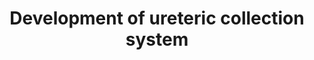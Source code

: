 ---
annotations:
- type: Pathway Ontology
  value: signaling pathway
- type: Disease Ontology
  value: kidney disease
- type: Disease Ontology
  value: CAKUT
authors:
- Fehrhart
communities:
- RareDiseases
description: This pathway describes the gene signalling pathway active in the development
  of the ureteric collection system in human kidney development. Mutations in essential
  genes within this pathway can lead to development of CAKUT (congenital anomalies
  of the kidney and urinary tract).
last-edited: 2021-06-01
organisms:
- Homo sapiens
redirect_from:
- /index.php/Pathway:WP5053
- /instance/WP5053
schema-jsonld:
- '@context': https://schema.org/
  '@id': https://wikipathways.github.io/pathways/WP5053.html
  '@type': Dataset
  creator:
    '@type': Organization
    name: WikiPathways
  description: This pathway describes the gene signalling pathway active in the development
    of the ureteric collection system in human kidney development. Mutations in essential
    genes within this pathway can lead to development of CAKUT (congenital anomalies
    of the kidney and urinary tract).
  keywords:
  - ILK
  - GPC3
  - GATA3
  - ANOS1
  - GREM1
  - SMAD1
  - BMPR1A
  - ROBO2
  - BMP2
  - FOXC1
  - SIX2
  - CELSR1
  - GLI1
  - ITGB1
  - CTDNEP1
  - WT1
  - RET
  - RARG
  - MYCN
  - CTNNB1
  - GRIP1
  - BMP7
  - GREB1L
  - BMP4
  - FREM2
  - TCF2
  - GLI2
  - TGFB2
  - SIX1
  - HOXA11
  - SMO
  - CRIM1
  - CCND1
  - SLIT2
  - BMPR2
  - RARA
  - HOXD11
  - SPRY1
  - FGFR2
  - BMP5
  - GFRA1
  - EYA1
  - Cyclopamine
  - WNT11
  - FREM1
  - SHH
  - FST
  - GLI3
  - BMPER
  - GDNF
  - VANGL2
  - PAX2
  - ROBO1
  - RARB
  - ETV4
  - PBX1
  - GDF11
  - SALL1
  - LHX1
  - FAT4
  - FRAS1
  - ITGA8
  license: CC0
  name: Development of ureteric collection system
seo: CreativeWork
title: Development of ureteric collection system
wpid: WP5053
---